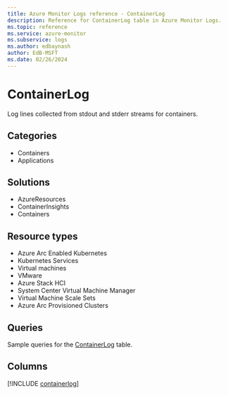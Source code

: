 ```yaml
---
title: Azure Monitor Logs reference - ContainerLog
description: Reference for ContainerLog table in Azure Monitor Logs.
ms.topic: reference
ms.service: azure-monitor
ms.subservice: logs
ms.author: edbaynash
author: EdB-MSFT
ms.date: 02/26/2024
---
```


# ContainerLog

Log lines collected from stdout and stderr streams for containers.


## Categories

- Containers
- Applications

## Solutions

- AzureResources
- ContainerInsights
- Containers

## Resource types

- Azure Arc Enabled Kubernetes
- Kubernetes Services
- Virtual machines
- VMware
- Azure Stack HCI
- System Center Virtual Machine Manager
- Virtual Machine Scale Sets
- Azure Arc Provisioned Clusters

## Queries

 Sample queries for the [ContainerLog](../queries/containerlog.md) table.


## Columns
  
[!INCLUDE [containerlog](.././tables/includes/containerlog-include.md)]
